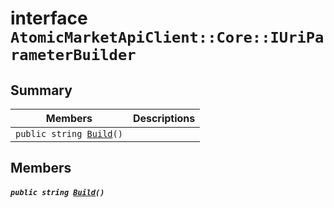 # interface `AtomicMarketApiClient::Core::IUriParameterBuilder` 

## Summary

 Members                                | Descriptions                                
----------------------------------------|---------------------------------------------
`public string `[`Build`](.github/workflows/documentation/md/AtomicMarketApiClient--Core.md#interface_atomic_market_api_client_1_1_core_1_1_i_uri_parameter_builder_1a933ab72b517a9c3879ef78b27a2483bf)`()` | 

## Members

##### `public string `[`Build`](.github/workflows/documentation/md/AtomicMarketApiClient--Core.md#interface_atomic_market_api_client_1_1_core_1_1_i_uri_parameter_builder_1a933ab72b517a9c3879ef78b27a2483bf)`()` 

